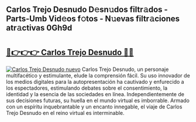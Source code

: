 ## Carlos Trejo Desnudo D𝚎sn𝚞dos filtr𝚊dos - Parts-Umb Vid𝚎os f𝚘tos - N𝚞evas filtr𝚊ciones atr𝚊ctivas 0Gh9d

# <h2><a href="http://mb4s261.tromn.icu/?c=Carlos+Trejo+Desnudo">🔗👉👉👉 Carlos Trejo Desnudo 🔗🔗</a></h2>

[![Carlos Trejo Desnudo nuevo](https://i.imgur.com/pEAQMta.gif)](http://mb4s261.tromn.icu/?c=Carlos+Trejo+Desnudo)
Carlos Trejo Desnudo, un personaje multifacético y estimulante, elude la comprensión fácil. Su uso innovador de los medios digitales para la autopresentación ha cautivado y enfurecido a los espectadores, estimulando debates sobre el consentimiento, la identidad y la esencia de las sociedades en línea. Independientemente de sus decisiones futuras, su huella en el mundo virtual es imborrable. Armado con un espíritu inquebrantable y un encanto innegable, el viaje de Carlos Trejo Desnudo en el reino virtual es interminable.
